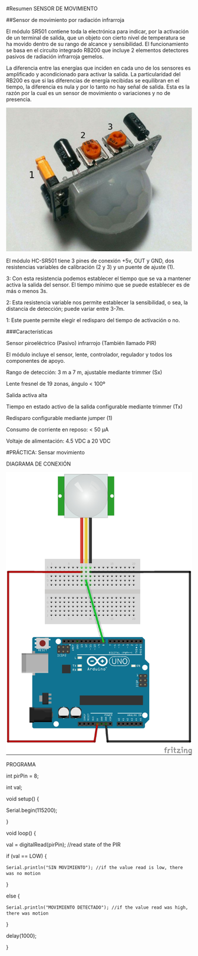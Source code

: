 #Resumen SENSOR DE MOVIMIENTO

##Sensor de movimiento por radiación infrarroja

El módulo SR501 contiene toda la electrónica para indicar, por la activación de un terminal de salida, que un objeto con cierto nivel de temperatura se ha movido dentro de su rango de alcance y sensibilidad.  El funcionamiento se basa en el circuito integrado RB200 que incluye 2 elementos detectores pasivos de radiación infrarroja gemelos.

La diferencia entre las energías que inciden en cada uno de los sensores es amplificado y acondicionado para activar la salida.  La particularidad del RB200 es que si las diferencias de energía recibidas se equilibran en el tiempo, la diferencia es nula y por lo tanto no hay señal de salida. Esta es la razón por la cual es un sensor de movimiento o variaciones y no de presencia.

![SR501](./HCSR501_PIR.jpg)

El módulo HC-SR501 tiene 3 pines de conexión +5v, OUT y GND, dos resistencias variables de calibración (2 y 3) y un puente de ajuste (1).

3: Con esta resistencia podemos establecer el tiempo que se va a mantener activa la salida del sensor. El tiempo mínimo que se puede establecer es de más o menos 3s.

2: Esta resistencia variable nos permite establecer la sensibilidad, o sea, la distancia de detección; puede variar entre 3-7m.

1: Este puente permite elegir el redisparo del tiempo de activación o no.

###Características

Sensor piroeléctrico (Pasivo) infrarrojo (También llamado PIR)

El módulo incluye el sensor, lente, controlador, regulador y todos los componentes de apoyo.

Rango de detección: 3 m a 7 m, ajustable mediante trimmer (Sx)

Lente fresnel de 19 zonas, ángulo < 100º

Salida activa alta

Tiempo en estado activo de la salida configurable mediante trimmer (Tx)

Redisparo configurable mediante jumper (1)

Consumo de corriente en reposo: < 50 μA

Voltaje de alimentación: 4.5 VDC a 20 VDC

#PRÁCTICA: Sensar movimiento

DIAGRAMA DE CONEXIÓN

![](./pir_bb.jpg)

PROGRAMA

int pirPin = 8;

int val;

void setup() {

  Serial.begin(115200);
  
}

void loop() {

  val = digitalRead(pirPin); //read state of the PIR

  if (val == LOW) {
  
    Serial.println("SIN MOVIMIENTO"); //if the value read is low, there was no motion
  }
  
  else {
  
    Serial.println("MOVIMIENTO DETECTADO"); //if the value read was high, there was motion
    
  }

  delay(1000);
  
}
